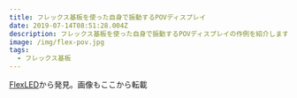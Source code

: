 ```yaml
---
title: フレックス基板を使った自身で振動するPOVディスプレイ
date: 2019-07-14T08:51:28.004Z
description: フレックス基板を使った自身で振動するPOVディスプレイの作例を紹介します。
image: /img/flex-pov.jpg
tags:
  - フレックス基板
---
```

[FlexLED](https://hackaday.io/project/164585-flexled)から発見。画像もここから転載
